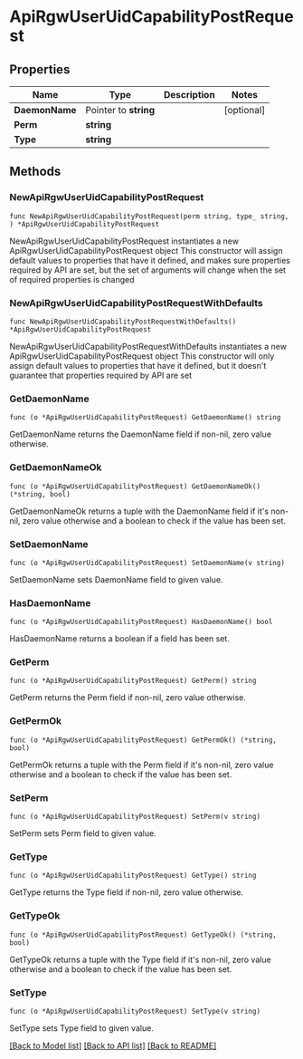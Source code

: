 # ApiRgwUserUidCapabilityPostRequest

## Properties

Name | Type | Description | Notes
------------ | ------------- | ------------- | -------------
**DaemonName** | Pointer to **string** |  | [optional] 
**Perm** | **string** |  | 
**Type** | **string** |  | 

## Methods

### NewApiRgwUserUidCapabilityPostRequest

`func NewApiRgwUserUidCapabilityPostRequest(perm string, type_ string, ) *ApiRgwUserUidCapabilityPostRequest`

NewApiRgwUserUidCapabilityPostRequest instantiates a new ApiRgwUserUidCapabilityPostRequest object
This constructor will assign default values to properties that have it defined,
and makes sure properties required by API are set, but the set of arguments
will change when the set of required properties is changed

### NewApiRgwUserUidCapabilityPostRequestWithDefaults

`func NewApiRgwUserUidCapabilityPostRequestWithDefaults() *ApiRgwUserUidCapabilityPostRequest`

NewApiRgwUserUidCapabilityPostRequestWithDefaults instantiates a new ApiRgwUserUidCapabilityPostRequest object
This constructor will only assign default values to properties that have it defined,
but it doesn't guarantee that properties required by API are set

### GetDaemonName

`func (o *ApiRgwUserUidCapabilityPostRequest) GetDaemonName() string`

GetDaemonName returns the DaemonName field if non-nil, zero value otherwise.

### GetDaemonNameOk

`func (o *ApiRgwUserUidCapabilityPostRequest) GetDaemonNameOk() (*string, bool)`

GetDaemonNameOk returns a tuple with the DaemonName field if it's non-nil, zero value otherwise
and a boolean to check if the value has been set.

### SetDaemonName

`func (o *ApiRgwUserUidCapabilityPostRequest) SetDaemonName(v string)`

SetDaemonName sets DaemonName field to given value.

### HasDaemonName

`func (o *ApiRgwUserUidCapabilityPostRequest) HasDaemonName() bool`

HasDaemonName returns a boolean if a field has been set.

### GetPerm

`func (o *ApiRgwUserUidCapabilityPostRequest) GetPerm() string`

GetPerm returns the Perm field if non-nil, zero value otherwise.

### GetPermOk

`func (o *ApiRgwUserUidCapabilityPostRequest) GetPermOk() (*string, bool)`

GetPermOk returns a tuple with the Perm field if it's non-nil, zero value otherwise
and a boolean to check if the value has been set.

### SetPerm

`func (o *ApiRgwUserUidCapabilityPostRequest) SetPerm(v string)`

SetPerm sets Perm field to given value.


### GetType

`func (o *ApiRgwUserUidCapabilityPostRequest) GetType() string`

GetType returns the Type field if non-nil, zero value otherwise.

### GetTypeOk

`func (o *ApiRgwUserUidCapabilityPostRequest) GetTypeOk() (*string, bool)`

GetTypeOk returns a tuple with the Type field if it's non-nil, zero value otherwise
and a boolean to check if the value has been set.

### SetType

`func (o *ApiRgwUserUidCapabilityPostRequest) SetType(v string)`

SetType sets Type field to given value.



[[Back to Model list]](../README.md#documentation-for-models) [[Back to API list]](../README.md#documentation-for-api-endpoints) [[Back to README]](../README.md)


